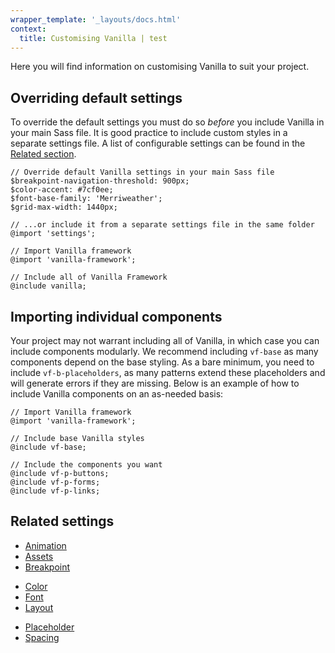 ```yaml
---
wrapper_template: '_layouts/docs.html'
context:
  title: Customising Vanilla | test
---
```


Here you will find information on customising Vanilla to suit your project.

## Overriding default settings

To override the default settings you must do so _before_ you include Vanilla in your main Sass file. It is good practice to include custom styles in a separate settings file. A list of configurable settings can be found in the [Related section](#related).

```
// Override default Vanilla settings in your main Sass file
$breakpoint-navigation-threshold: 900px;
$color-accent: #7cf0ee;
$font-base-family: 'Merriweather';
$grid-max-width: 1440px;

// ...or include it from a separate settings file in the same folder
@import 'settings';

// Import Vanilla framework
@import 'vanilla-framework';

// Include all of Vanilla Framework
@include vanilla;
```

## Importing individual components

Your project may not warrant including all of Vanilla, in which case you can include components modularly. We recommend including `vf-base` as many components depend on the base styling. As a bare minimum, you need to include `vf-b-placeholders`, as many patterns extend these placeholders and will generate errors if they are missing. Below is an example of how to include Vanilla components on an as-needed basis:

```
// Import Vanilla framework
@import 'vanilla-framework';

// Include base Vanilla styles
@include vf-base;

// Include the components you want
@include vf-p-buttons;
@include vf-p-forms;
@include vf-p-links;
```

## Related settings

<div class="row">
  <div class="col-3">
  <ul class="p-list--divided">
  <li class="p-list__item"><a href="/docs/settings/animation-settings">Animation</a></li>
  <li class="p-list__item"><a href="/docs/settings/assets-settings">Assets</a></li>
  <li class="p-list__item"><a href="/docs/settings/breakpoint-settings">Breakpoint</a></li>
  </ul>
  </div>
  <div class="col-3">
  <ul class="p-list--divided">
  <li class="p-list__item"><a href="/docs/settings/color-settings">Color</a></li>
  <li class="p-list__item"><a href="/docs/settings/font-settings">Font</a></li>
  <li class="p-list__item"><a href="/docs/settings/layout-settings">Layout</a></li>
  </ul>
  </div>
  <div class="col-3">
  <ul class="p-list--divided">
  <li class="p-list__item"><a href="/docs/settings/placeholder-settings">Placeholder</a></li>
  <li class="p-list__item"><a href="/docs/settings/spacing-settings">Spacing</a></li>
  </ul>
  </div>
</div>
